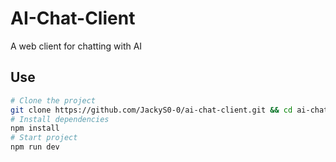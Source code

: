 # AI-Chat-Client
A web client for chatting with AI

## Use 
```sh
# Clone the project
git clone https://github.com/JackyS0-0/ai-chat-client.git && cd ai-chat-client
# Install dependencies
npm install
# Start project
npm run dev

